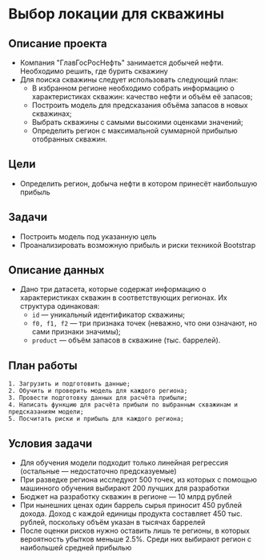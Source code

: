 # Выбор локации для скважины
## Описание проекта
 - Компания "ГлавГосРосНефть" занимается добычей нефти. Необходимо решить, где бурить скважину
 - Для поиска скважины следует использовать следующий план:
    + В избранном регионе необходимо собрать информацию о характеристиках скважин: качество нефти и объём её запасов;
    + Построить модель для предсказания объёма запасов в новых скважинах;
    + Выбрать скважины с самыми высокими оценками значений;
    + Определить регион с максимальной суммарной прибылью отобранных скважин.
## Цели
- Определить регион, добыча нефти в котором принесёт наибольшую прибыль
## Задачи
- Построить модель под указанную цель
- Проанализировать возможную прибыль и риски техникой Bootstrap
## Описание данных
- Дано три датасета, которые содержат информацию о характеристиках скважин в соответствующих регионах. Их структура одинаковая:
    + `id` — уникальный идентификатор скважины;
    + `f0, f1, f2` — три признака точек (неважно, что они означают, но сами признаки значимы);
    + `product` — объём запасов в скважине (тыс. баррелей).
## План работы
    1. Загрузить и подготовить данные;
    2. Обучить и проверить модель для каждого региона;
    3. Провести подготовку данных для расчёта прибыли;
    4. Написать функцию для расчёта прибыли по выбранным скважинам и предсказаниям модели;
    5. Посчитать риски и прибыль для каждого региона;
## Условия задачи
- Для обучения модели подходит только линейная регрессия (остальные — недостаточно предсказуемые)
- При разведке региона исследуют 500 точек, из которых с помощью машинного обучения выбирают 200 лучших для разработки
- Бюджет на разработку скважин в регионе — 10 млрд рублей
- При нынешних ценах один баррель сырья приносит 450 рублей дохода. Доход с каждой единицы продукта составляет 450 тыс. рублей, поскольку объём указан в тысячах баррелей
- После оценки рисков нужно оставить лишь те регионы, в которых вероятность убытков меньше 2.5%. Среди них выбирают регион с наибольшей средней прибылью
